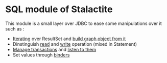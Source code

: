 # SQL module of Stalactite

This module is a small layer over JDBC to ease some manipulations over it such as :
* [Iterating](/org/codefilarete/stalactite/sql/result/ResultSetIterator.java) over ResultSet and [build graph object from it](src/test/java/org/codefilarete/sql/result/ResultSetRowConverterTest.java)
* Dinstinguish [read](/org/codefilarete/stalactite/sql/dml/ReadOperation.java) and [write](src/main/java/org/codefilarete/stalactite/sql/dml/WriteOperation.java) operation (mixed in Statement)
* [Manage transactions](src/main/java/org/codefilarete/stalactite/sql/TransactionAdapter.java) and [listen to them](src/main/java/org/codefilarete/stalactite/sql/TransactionListener.java)
* Set values through [binders](src/main/java/org/codefilarete/stalactite/sql/binder/binders.md)